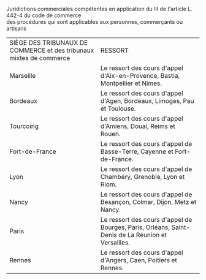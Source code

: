Juridictions commerciales compétentes en application du III de l'article L. 442-4 du code de commerce   
des procédures qui sont applicables aux personnes, commerçants ou artisans 


  

  



|  |  |
| --- | --- |
| SIÈGE DES TRIBUNAUX DE COMMERCE et des tribunaux mixtes de commerce  | RESSORT  |
| Marseille  | Le ressort des cours d'appel d'Aix-en-Provence, Bastia, Montpellier et Nîmes.  |
| Bordeaux  | Le ressort des cours d'appel d'Agen, Bordeaux, Limoges, Pau et Toulouse.  |
| Tourcoing  | Le ressort des cours d'appel d'Amiens, Douai, Reims et Rouen.  |
| Fort-de-France  | Le ressort des cours d'appel de Basse-Terre, Cayenne et Fort-de-France.  |
| Lyon  | Le ressort des cours d'appel de Chambéry, Grenoble, Lyon et Riom.  |
| Nancy  | Le ressort des cours d'appel de Besançon, Colmar, Dijon, Metz et Nancy.  |
| Paris  | Le ressort des cours d'appel de Bourges, Paris, Orléans, Saint-Denis de La Réunion et Versailles.  |
| Rennes  | Le ressort des cours d'appel d'Angers, Caen, Poitiers et Rennes. |


  
